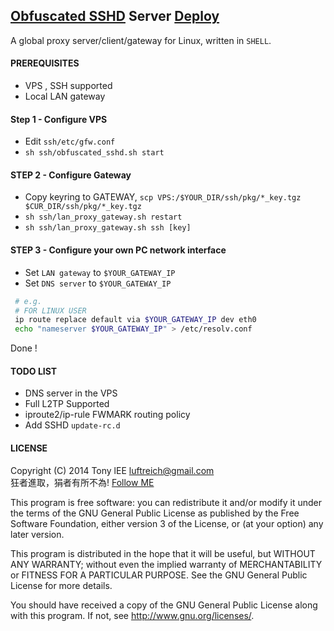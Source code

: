 ## [Obfuscated SSHD](https://github.com/brl/obfuscated-openssh) Server [Deploy](http://bullshitlie.blogspot.hk/2012/04/ultimate.html)
A global proxy server/client/gateway for Linux, written in `SHELL`.

#### PREREQUISITES
* VPS , SSH supported
* Local LAN gateway

#### Step 1 - Configure VPS
* Edit `ssh/etc/gfw.conf`
* `sh ssh/obfuscated_sshd.sh start`

#### STEP 2 - Configure Gateway
* Copy keyring to GATEWAY, `scp VPS:/$YOUR_DIR/ssh/pkg/*_key.tgz $CUR_DIR/ssh/pkg/*_key.tgz`
* `sh ssh/lan_proxy_gateway.sh restart`
* `sh ssh/lan_proxy_gateway.sh ssh [key]`

#### STEP 3 - Configure your own PC network interface
* Set `LAN gateway` to `$YOUR_GATEWAY_IP`
* Set `DNS server`  to `$YOUR_GATEWAY_IP`
```bash
 # e.g.  
 # FOR LINUX USER
 ip route replace default via $YOUR_GATEWAY_IP dev eth0
 echo "nameserver $YOUR_GATEWAY_IP" > /etc/resolv.conf
```
Done ! 

#### TODO LIST
* DNS server in the VPS 
* Full L2TP Supported
* iproute2/ip-rule FWMARK routing policy
* Add SSHD `update-rc.d`


#### LICENSE
Copyright (C) 2014 Tony lEE  <luftreich@gmail.com>  
狂者進取，狷者有所不為! [Follow ME](https://twitter.com/Luftreich)

This program is free software: you can redistribute it and/or modify
it under the terms of the GNU General Public License as published by
the Free Software Foundation, either version 3 of the License, or
(at your option) any later version.

This program is distributed in the hope that it will be useful,
but WITHOUT ANY WARRANTY; without even the implied warranty of
MERCHANTABILITY or FITNESS FOR A PARTICULAR PURPOSE.  See the
GNU General Public License for more details.

You should have received a copy of the GNU General Public License
along with this program. If not, see <http://www.gnu.org/licenses/>.
